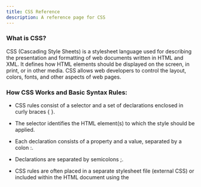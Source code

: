 ```yaml
---
title: CSS Reference
description: A reference page for CSS
---
```


### What is CSS?
CSS (Cascading Style Sheets) is a stylesheet language used for describing the presentation and formatting of web documents written in HTML and XML. It defines how HTML elements should be displayed on the screen, in print, or in other media. CSS allows web developers to control the layout, colors, fonts, and other aspects of web pages.

### How CSS Works and Basic Syntax Rules:
- CSS rules consist of a selector and a set of declarations enclosed in curly braces { }.

- The selector identifies the HTML element(s) to which the style should be applied.

- Each declaration consists of a property and a value, separated by a colon :.

- Declarations are separated by semicolons ;.

- CSS rules are often placed in a separate stylesheet file (external CSS) or included within the HTML document using the <style> element (internal CSS).

- CSS declarations are case-insensitive, but it's a best practice to use lowercase for property names and values.

## CSS Measurements Reference

| Unit              | Description                                                                   | Example Usage                                      |
|-------------------|-------------------------------------------------------------------------------|----------------------------------------------------|
| `px` (Pixels)     | A fixed unit of measurement that represents one pixel on a screen.            | `font-size: 16px;`                                |
| `em`              | Relative to the font size of the nearest parent element.                      | `margin: 1em;`                                    |
| `rem`             | Relative to the font size of the root (usually the `<html>` element).         | `font-size: 1rem;`                                |
| `vw` (Viewport Width) | A percentage of the viewport's width.                                      | `width: 50vw;`                                    |
| `vh` (Viewport Height) | A percentage of the viewport's height.                                    | `height: 50vh;`                                   |
| `vmin`            | The smaller of `vw` and `vh`.                                                | `font-size: 3vmin;`                               |
| `vmax`            | The larger of `vw` and `vh`.                                                 | `margin: 2vmax;`                                  |
| `%` (Percentage)  | Relative to the parent element's size (e.g., width, height).                   | `width: 50%;`                                     |
| `cm` (Centimeters)| A metric unit of measurement (1cm = 10mm).                                   | `width: 5cm;`                                     |
| `mm` (Millimeters)| A metric unit of measurement (1mm = 1/10th of 1cm).                          | `border-width: 2mm;`                              |
| `in` (Inches)     | An imperial unit of measurement (1in = 2.54cm).                               | `height: 2in;`                                    |
| `pt` (Points)     | Used primarily for print styles (1pt = 1/72 of 1in).                          | `font-size: 12pt;`                                |
| `pc` (Picas)      | Another print-specific unit (1pc = 12pt).                                     | `line-height: 1.5pc;`                             |
| `ex`              | Relative to the x-height of the current font.                                | `line-height: 2ex;`                               |
| `ch`              | Relative to the width of the "0" (zero) character in the current font.       | `width: 20ch;`                                    |

## CSS Properties Reference

| Tag          | Purpose                                    | Example Usage                                       |
|--------------|--------------------------------------------|-----------------------------------------------------|
| `color`      | Sets the text color.                        | `color: blue;`                                     |
| `font-family`| Specifies the font family.                  | `font-family: Arial, sans-serif;`                  |
| `font-size`  | Sets the font size.                         | `font-size: 16px;`                                |
| `font-weight`| Defines the font weight (boldness).         | `font-weight: bold;`                              |
| `text-align` | Aligns text within its container.           | `text-align: center;`                             |
| `text-decoration` | Adds decorations to text (e.g., underline). | `text-decoration: underline;`                   |
| `background-color` | Sets the background color of an element. | `background-color: #f0f0f0;`                   |
| `margin`     | Controls the space outside an element.     | `margin: 10px;`                                   |
| `padding`    | Defines the space inside an element.       | `padding: 5px;`                                   |
| `border`     | Creates a border around an element.         | `border: 1px solid #000;`                         |
| `width`      | Sets the width of an element.               | `width: 200px;`                                   |
| `height`     | Defines the height of an element.           | `height: 100px;`                                  |
| `display`    | Specifies how an element is displayed.      | `display: block;`                                 |
| `float`      | Aligns an element to the left or right.     | `float: left;`                                    |
| `position`   | Determines the positioning method.          | `position: relative;`                             |
| `top`        | Sets the top position of an element.        | `top: 10px;`                                      |
| `left`       | Sets the left position of an element.       | `left: 20px;`                                     |
| `z-index`    | Controls the stacking order of elements.    | `z-index: 1;`                                     |
| `opacity`    | Adjusts the transparency of an element.     | `opacity: 0.5;`                                   |
| `text-transform` | Converts text to uppercase or lowercase. | `text-transform: uppercase;`                    |
| `line-height` | Sets the height of a line of text.         | `line-height: 1.5;`                               |
| `list-style` | Defines the style of list markers.           | `list-style: square inside;`                      |
| `text-shadow` | Adds a shadow to text.                     | `text-shadow: 1px 1px 2px #333;`                  |
| `box-shadow` | Adds a shadow to an element's box.         | `box-shadow: 2px 2px 5px #888888;`                |
| `border-radius` | Rounds the corners of an element.        | `border-radius: 10px;`                            |
| `transition` | Specifies CSS transitions for smooth effects. | `transition: all 0.3s ease-in-out;`             |
| `background-image` | Sets a background image.              | `background-image: url('image.jpg');`           |
| `background-size` | Specifies the size of background images. | `background-size: cover;`                       |
| `background-repeat` | Controls how background images repeat. | `background-repeat: no-repeat;`               |
| `background-position` | Sets the position of background images. | `background-position: center;`                 |
| `opacity`    | Controls the opacity of an element.        | `opacity: 0.7;`                                   |
| `transform`  | Applies 2D or 3D transformations to elements. | `transform: rotate(45deg);`                     |
| `cursor`     | Changes the cursor style on hover.          | `cursor: pointer;`                               |
| `text-overflow` | Specifies how text should be displayed when it overflows its container. | `text-overflow: ellipsis;`              |
| `overflow`   | Determines how content overflows its box.    | `overflow: hidden;`                               |
| `white-space` | Controls how white space is handled.       | `white-space: nowrap;`                           |
| `box-sizing` | Defines how the total width and height of an element is calculated. | `box-sizing: border-box;`             |
| `border-collapse` | Specifies whether table borders should be collapsed. | `border-collapse: collapse;`           |
| `border-spacing` | Sets the space between table borders.    | `border-spacing: 5px;`                            |
| `font-style` | Specifies the font style (italic, oblique, normal). | `font-style: italic;`                        |
| `font-variant` | Defines variations in font appearance.   | `font-variant: small-caps;`                      |
| `letter-spacing` | Adjusts the spacing between characters. | `letter-spacing: 2px;`                          |
| `text-align` | Aligns text horizontally (left, center, right, justify). | `text-align: right;`                      |
| `vertical-align` | Aligns inline elements vertically.    | `vertical-align: middle;`                       |
| `word-spacing` | Sets the space between words in text.  | `word-spacing: 4px;`                             |
| `text-indent` | Specifies the indentation of the first line of text. | `text-indent: 20px;`                         |

## CSS Selectors Reference

>Want to get some practice with selectors, try out the [CSS Diner](https://flukeout.github.io/).

| Selector|Purpose| Example Usage                                            |
|-------------------|---------------------------------------------|----------------------------------------------------------|
| `element`         | Selects all elements of a specified type.   | `p` selects all `<p>` elements.                         |
| `#id`             | Selects an element with a specific `id` attribute. | `#header` selects an element with `id="header"`.    |
| `.class`          | Selects elements with a specific class attribute. | `.button` selects all elements with `class="button"`. |
| `*`               | Selects all elements.                      | `*` selects all elements on the page.                   |
| `selector1, selector2` | Selects multiple elements.               | `h1, h2` selects all `<h1>` and `<h2>` elements.     |
| `selector > child` | Selects a direct child of an element.   | `ul > li` selects all `<li>` elements that are direct children of a `<ul>`. |
| `ancestor descendant` | Selects descendants of an ancestor element. | `ul li` selects all `<li>` elements that are descendants of a `<ul>`. |
| `selector + sibling` | Selects an adjacent sibling element.  | `h2 + p` selects the `<p>` element immediately following an `<h2>`. |
| `:hover`          | Selects an element when hovered over.      | `a:hover` selects all `<a>` elements when hovered.     |
| `:active`         | Selects an element when activated (e.g., clicked). | `button:active` selects all `<button>` elements when activated. |
| `:focus`          | Selects an element when it receives focus.  | `input:focus` selects all `<input>` elements when focused. |
| `:first-child`    | Selects the first child of an element.    | `ul li:first-child` selects the first `<li>` element inside a `<ul>`. |
| `:last-child`     | Selects the last child of an element.     | `ul li:last-child` selects the last `<li>` element inside a `<ul>`. |
| `:nth-child(n)`   | Selects elements based on their position in a parent. | `tr:nth-child(odd)` selects odd rows in a table. |
| `:nth-of-type(n)` | Selects elements of a specific type based on their position. | `p:nth-of-type(2)` selects the second `<p>` element. |
| `:not(selector)`  | Selects elements that do not match a given selector. | `div:not(.special)` selects all `<div>` elements that do not have `class="special"`. |
| `:first-of-type`  | Selects the first element of its type within its parent. | `p:first-of-type` selects the first `<p>` element. |
| `:last-of-type`   | Selects the last element of its type within its parent. | `p:last-of-type` selects the last `<p>` element. |
| `:nth-last-child(n)` | Selects elements based on their position, counting from the end. | `li:nth-last-child(3)` selects the third-to-last `<li>` element. |
| `:nth-last-of-type(n)` | Selects elements based on their position, counting from the end. | `div:nth-last-of-type(2)` selects the second-to-last `<div>` element. |
| `:empty`          | Selects elements that have no children.    | `p:empty` selects empty `<p>` elements.                |
| `:checked`        | Selects checked radio buttons and checkboxes. | `input[type="radio"]:checked` selects checked radio buttons. |
| `:disabled`       | Selects disabled form elements.            | `input:disabled` selects disabled input elements.     |
| `:enabled`        | Selects enabled form elements.             | `input:enabled` selects enabled input elements.       |
| `:target`         | Selects the target element in the URL fragment identifier. | `#section1:target` selects the element with `id="section1"` when it is the target in the URL. |

## CSS Flexbox Reference

#### What is Flexbox?

Flexbox, or "Flexible Box Layout," is a CSS layout model that simplifies the arrangement and alignment of elements within a container. It's designed to make it easier to create responsive and dynamic web layouts. Flexbox works by defining a parent-child relationship, allowing you to distribute space and control the positioning of elements within a container along either the horizontal or vertical axis. It's particularly useful for creating complex layouts, evenly spaced elements, and responsive designs, making it a fundamental tool for web developers.

>`Important Note -->` While both Flexbox and CSS Grid are valuable layout tools in CSS, Flexbox is primarily for one-dimensional layouts, think organizing things in a suitcase, and CSS Grid is designed for two-dimensional layouts and complex grid structures, visualize how to load suitcases on to a plane so that no space is wasted. The choice between them depends on the specific layout requirements of your project. Often, they can be used together to achieve more sophisticated designs.
>Want to get some practice? Give [FlexBox Froggy](https://flexboxfroggy.com/), or try [FlexBox Tower Defense](http://www.flexboxdefense.com/) a try and see how many levels you can complete.

In Flexbox layouts, you typically have two axes:

1. The Main Axis: This is the primary axis along which flex items are laid out. It's determined by the flex-direction property (e.g., row or column).
1. The Cross Axis: This is the perpendicular axis to the main axis.

| Property                     | Description                                                                                     | Values/Examples                             |
|----------------------------------|-------------------------------------------------------------------------------------------------|----------------------------------------------|
| `display`        | Defines the type of box an element generates, enabling Flex layout for a container.             | `display: flex;`                            |
| `flex-direction` | Sets the direction of the main axis along which flex items are placed.                          | `row`, `row-reverse`, `column`, `column-reverse`  |
| `flex-wrap`      | Controls whether flex items wrap onto new lines if they overflow the container.                 | `nowrap`, `wrap`, `wrap-reverse`            |
| `flex-flow`      | A shorthand for combining `flex-direction` and `flex-wrap` properties.                             | `flex-flow: row wrap;`                      |
| `order`          | Determines the order in which flex items appear within the container.                             | Integer values (e.g., `order: 2;`)          |
| `flex-grow`      | Specifies how much a flex item can grow relative to other items along the main axis.            | Numeric value (e.g., `flex-grow: 1;`)       |
| `flex-shrink`    | Defines how much a flex item can shrink relative to other items along the main axis.           | Numeric value (e.g., `flex-shrink: 0;`)     |
| `flex-basis`     | Establishes the initial size of a flex item along the main axis.                                   | Length value, percentage, `auto` (e.g., `flex-basis: 200px;`)  |
| `flex`           | A shorthand property for combining `flex-grow`, `flex-shrink`, and `flex-basis` into one declaration. | `flex: 1 1 auto;`                        |
| `justify-content`| Defines how flex items are distributed along the main axis within the container. More on this [here](#justify-content).                | `flex-start`, `flex-end`, `center`, `space-between`, `space-around`, `space-evenly`  |
| `align-items`    | Specifies how flex items are aligned along the cross-axis within the container. More on this [here](#align-items)                | `flex-start`, `flex-end`, `center`, `baseline`, `stretch`  |
| `align-self`     | Applies alignment settings to individual flex items, overriding the `align-items` value for a specific item. More on this [here](#align-self) | `flex-start`, `flex-end`, `center`, `baseline`, `stretch`  |
| `align-content`  | Controls how rows of flex items are aligned along the cross-axis when there's extra space in the container (applies to multi-line flex containers). More on this [here](#align-content) | `flex-start`, `flex-end`, `center`, `space-between`, `space-around`, `stretch` |

### Justify Content 

Syntax -> `justify-content: flex-start;`. 
Defines how flex items are distributed along the main (X) axis within the container. 

|  Values  | Description                                                                                         | Example                             |
|---------------------------|-----------------------------------------------------------------------------------------------------|--------------------------------------------|
| `flex-start`              | Aligns flex items at the start of the main axis.| ![Flex Start](https://via.placeholder.com/100x50.png?text=Flex+Start)                      |
| `flex-end`                | Aligns flex items at the end of the main axis.| ![Flex End](https://via.placeholder.com/100x50.png?text=Flex+End)                          |
| `center`                  | Centers flex items along the main axis.| ![Center](https://via.placeholder.com/100x50.png?text=Center)                                |
| `space-between`           | Distributes flex items evenly along the main axis, with the first item at the start and the last item at the end, and equal spacing between the rest. | ![Space Between](https://via.placeholder.com/100x50.png?text=Space+Between)        |
| `space-around`            | Distributes flex items evenly along the main axis with equal space around them.| ![Space Around](https://via.placeholder.com/100x50.png?text=Space+Around)              |
| `space-evenly`            | Distributes flex items evenly along the main axis with equal space between and around them.| ![Space Evenly](https://via.placeholder.com/100x50.png?text=Space+Evenly)              |

### Align Items 

Syntax -> `align-items: flex-start;`.
Specifies how flex items are aligned along the (Y) cross-axis within the container. 

| Values  | Description                                                                                    | Example                             |
|------------------------|----------------------------------------------------------------------------------------------|--------------------------------------------|
| `flex-start`           | Aligns flex items at the start of the cross-axis.| ![Flex Start](https://via.placeholder.com/50x100.png?text=Flex+Start)                      |
| `flex-end`             | Aligns flex items at the end of the cross-axis.| ![Flex End](https://via.placeholder.com/50x100.png?text=Flex+End)                          |
| `center`               | Centers flex items along the cross-axis.| ![Center](https://via.placeholder.com/50x100.png?text=Center)                                |
| `baseline`             | Aligns flex items such that their baselines align.| ![Baseline](https://via.placeholder.com/50x100.png?text=Baseline)                            |
| `stretch`              | Stretches flex items to fill the container along the cross-axis.| ![Stretch](https://via.placeholder.com/50x100.png?text=Stretch)                              |

### Align Content

Syntax -> `align-content: flex-start;`.
Controls how rows of flex items are aligned along the cross-axis when there's extra space in the container (applies to multi-line flex containers). 

|  Values  | Description                                                                                     | Example                             |
|-------------------------|-----------------------------------------------------------------------------------------------|--------------------------------------------|
| `flex-start`            | Aligns rows of flex items at the start of the cross-axis.| ![Flex Start](https://via.placeholder.com/200x100.png?text=Flex+Start)                     |
| `flex-end`              | Aligns rows of flex items at the end of the cross-axis.| ![Flex End](https://via.placeholder.com/200x100.png?text=Flex+End)                         |
| `center`                | Centers rows of flex items along the cross-axis.| ![Center](https://via.placeholder.com/200x100.png?text=Center)                               |
| `space-between`         | Distributes rows of flex items evenly along the cross-axis, with the first row at the start and the last row at the end. | ![Space Between](https://via.placeholder.com/200x100.png?text=Space+Between)   |
| `space-around`          | Distributes rows of flex items evenly along the cross-axis with equal space around them.| ![Space Around](https://via.placeholder.com/200x100.png?text=Space+Around)                 |
| `stretch`               | Stretches rows of flex items to fill the container along the cross-axis.| ![Stretch](https://via.placeholder.com/200x100.png?text=Stretch)                           |

### Align Self

Syntax -> `align-self: flex-start;`.
Applies alignment settings to individual flex items, overriding the `align-items` value for a __specific item__. 

|  Values  | Description                                                                                            | Example                             |
|-----------------------|------------------------------------------------------------------------------------------------------|--------------------------------------------|
| `flex-start`          | Aligns the individual flex item at the start of the cross-axis.| ![Flex Start](https://via.placeholder.com/50x100.png?text=Flex+Start)                      |
| `flex-end`            | Aligns the individual flex item at the end of the cross-axis.| ![Flex End](https://via.placeholder.com/50x100.png?text=Flex+End)                          |
| `center`              | Centers the individual flex item along the cross-axis.| ![Center](https://via.placeholder.com/50x100.png?text=Center)                                |
| `baseline`            | Aligns the individual flex item such that its baseline aligns with other items' baselines.| ![Baseline](https://via.placeholder.com/50x100.png?text=Baseline)                            |
| `stretch`             | Stretches the individual flex item to fill the container along the cross-axis.| ![Stretch](https://via.placeholder.com/50x100.png?text=Stretch)                              |

## CSS Grid Reference 

#### What is Grid?

Grid is a versatile layout system in web design that enables precise control over the placement and alignment of elements within a two-dimensional grid structure. Key concepts include defining grid containers and items, specifying rows and columns, using grid lines for item positioning, controlling gaps between cells, achieving alignment both horizontally and vertically, and supporting responsive design through media queries. CSS Grid simplifies complex layouts, enhances code maintainability, and is ideal for modern web design by providing an intuitive and adaptable approach to designing web page layouts. 

>`Important Note -->` While both Flexbox and CSS Grid are valuable layout tools in CSS, Flexbox is primarily for one-dimensional layouts, think organizing things in a suitcase, and CSS Grid is designed for two-dimensional layouts and complex grid structures, visualize how to load suitcases on to a plane so that no space is wasted. The choice between them depends on the specific layout requirements of your project. Often, they can be used together to achieve more sophisticated designs.
> Looking to practice tryout [CSS Grid Garden](https://cssgridgarden.com/), or [CSS Grid Attack](https://codingfantasy.com/games/css-grid-attack)

In CSS Grid, you have two main axes:

1. The Block Axis: This is the vertical axis that runs from top to bottom by default.
1. The Inline Axis: This is the horizontal axis that runs from left to right by default.

| Property                   | Description                                           | Example                                      | Valid Values                                                                                                                            |
|----------------------------|-------------------------------------------------------|----------------------------------------------|------------------------------------------------------------------------------------------------------------------------------------------|
| `display: grid;`           | Defines a grid container.                             | `display: grid;`                            | `grid`, `inline-grid`                                                                                                                  |
| `grid-template-columns`    | Defines column sizes and count.                       | `grid-template-columns: 1fr 2fr;`           | Length values (e.g., `px`, `em`, `rem`, `%`), `fr`, `minmax()`, `auto`, `repeat()`                                                   |
| `grid-template-rows`       | Defines row sizes and count.                          | `grid-template-rows: 100px 200px;`         | Length values (e.g., `px`, `em`, `rem`, `%`), `fr`, `minmax()`, `auto`, `repeat()`                                                   |
| `grid-gap`                 | Sets the gap between grid columns and rows.           | `grid-gap: 10px 20px;`                     | Length values (e.g., `px`, `em`, `rem`, `%`), `initial`, `inherit`, `unset`                                                         |
| `grid-template-areas`      | Defines named grid areas.                             | See example below [here](#example-for-grid-template-areas).                          | Strings enclosed in quotes, period (`.`) to create empty grid cells                                                                      |
| `grid-template`            | Shorthand for defining columns, rows, and areas.      | `grid-template: 1fr 2fr / 100px 200px;`    | Combination of `grid-template-columns`, `grid-template-rows`, and `grid-template-areas`                                              |
| `grid-column-start`        | Specifies the starting position of a grid item.       | `grid-column-start: 2;`                    | Integer values, `span`, `auto`, `initial`, `inherit`, `unset`                                                                         |
| `grid-column-end`          | Specifies the ending position of a grid item.         | `grid-column-end: span 3;`                 | Integer values, `span`, `auto`, `initial`, `inherit`, `unset`                                                                         |
| `grid-row-start`           | Specifies the starting position of a grid item.       | `grid-row-start: 1;`                       | Integer values, `span`, `auto`, `initial`, `inherit`, `unset`                                                                         |
| `grid-row-end`             | Specifies the ending position of a grid item.         | `grid-row-end: span 2;`                    | Integer values, `span`, `auto`, `initial`, `inherit`, `unset`                                                                         |
| `grid-column`              | Shorthand for grid-column-start and grid-column-end.  | `grid-column: 2 / span 3;`                 | Combination of values valid for `grid-column-start` and `grid-column-end`                                                             |
| `grid-row`                 | Shorthand for grid-row-start and grid-row-end.        | `grid-row: 1 / span 2;`                    | Combination of values valid for `grid-row-start` and `grid-row-end`                                                                   |
| `justify-items`            | Aligns grid items horizontally within their cells.   | `justify-items: center;`                   | `start`, `end`, `center`, `stretch`, `initial`, `inherit`, `unset`                                                                   |
| `align-items`              | Aligns grid items vertically within their cells.     | `align-items: end;`                        | `start`, `end`, `center`, `stretch`, `initial`, `inherit`, `unset`                                                                   |
| `place-items`              | Shorthand for justify-items and align-items.         | `place-items: center end;`                 | Combination of values valid for `justify-items` and `align-items`                                                                   |
| `justify-content`          | Aligns grid tracks horizontally within the container. | `justify-content: space-between;`           | `start`, `end`, `center`, `stretch`, `space-between`, `space-around`, `space-evenly`, `initial`, `inherit`, `unset`                |
| `align-content`            | Aligns grid tracks vertically within the container.   | `align-content: center;`                   | `start`, `end`, `center`, `stretch`, `space-between`, `space-around`, `space-evenly`, `initial`, `inherit`, `unset`                |
| `place-content`            | Shorthand for justify-content and align-content.     | `place-content: space-evenly center;`      | Combination of values valid for `justify-content` and `align-content`                                                               |
| `grid-auto-columns`        | Specifies the size of automatically created columns.  | `grid-auto-columns: minmax(100px, auto);` | Length values (e.g., `px`, `em`, `rem`, `%`), `fr`, `minmax()`, `auto`, `initial`, `inherit`, `unset`                               |
| `grid-auto-rows`           | Specifies the size of automatically created rows.     | `grid-auto-rows: 200px;`                  | Length values (e.g., `px`, `em`, `rem`, `%`), `fr`, `minmax()`, `auto`, `initial`, `inherit`, `unset`                               |
| `grid-auto-flow`           | Controls how auto-placed items are added to the grid. | `grid-auto-flow: dense;`                  | `row`, `column`, `dense`, `initial`, `inherit`, `unset`                                                                              |
| `grid`                     | Shorthand for defining both the grid container and its properties in one declaration. | `grid: auto / repeat(3, 1fr);` | Combination of values valid for `grid-template-rows`, `grid-template-columns`, and `grid-template-areas` |

### Grid Template Area

|  Value  | Description                                                                                                                                                                                    | Example                                                                                           |
|-------------------------------|------------------------------------------------------------------------------------------------------------------------------------------------------------------------------------------------|----------------------------------------------------------------------------------------------------------|
| User-defined grid areas      | Defines the layout of grid items by specifying the arrangement of grid areas using a combination of named areas. Each area is represented by a name, and you can arrange items within those areas. | [Grid Template Areas](#example-for-grid-template-areas)                |
| `none`                        | No explicit grid template areas are defined, allowing the grid items to be placed based on other layout properties.                                                                          | ![None](https://via.placeholder.com/200x150.png?text=None)                                              |
| `inherit`                     | Inherits the `grid-template-areas` property from the parent element.                                                                                                                           | ![Inherit](https://via.placeholder.com/200x150.png?text=Inherit)                                        |
| `initial`                     | Sets the `grid-template-areas` property to its default value.                                                                                                                                   | ![Initial](https://via.placeholder.com/200x150.png?text=Initial)                                        |

### Grid Auto Flow

Syntax -> `grid-auto-flow: row dense;`
Controls how auto-placed items are added to the grid.

|  Value  | Description                                                                                                                                                            | Example                                                                                     |
|-------------------------|------------------------------------------------------------------------------------------------------------------------------------------------------------------------|----------------------------------------------------------------------------------------------------|
| `row`                   | Grid items are placed in rows, filling each row before moving to the next.                                                                                             | ![Row](https://via.placeholder.com/150x100.png?text=Row)                                       |
| `column`                | Grid items are placed in columns, filling each column before moving to the next.                                                                                        | ![Column](https://via.placeholder.com/100x150.png?text=Column)                                 |
| `row dense`             | Grid items are placed in rows, filling each row before moving to the next, and trying to fill gaps in previous rows.                                                   | ![Row Dense](https://via.placeholder.com/150x100.png?text=Row+Dense)                          |
| `column dense`          | Grid items are placed in columns, filling each column before moving to the next, and trying to fill gaps in previous columns.                                              | ![Column Dense](https://via.placeholder.com/100x150.png?text=Column+Dense)                    |
| `inherit`               | Inherits the `grid-auto-flow` property from the parent element.                                                                                                           | ![Inherit](https://via.placeholder.com/100x100.png?text=Inherit)                              |
| `initial`               | Sets the `grid-auto-flow` property to its default value.                                                                                                                  | ![Initial](https://via.placeholder.com/100x100.png?text=Initial)                              |

### Justify Content

Syntax -> `justify-content: space-evenly;`
Aligns grid tracks horizontally within the container.

|  Value  | Description                                                                                           | Example                                |
|---------------------------|-------------------------------------------------------------------------------------------------------|-----------------------------------------------|
| `start`                   | Aligns grid items at the start of the grid container's inline axis.                                  | ![Start](https://via.placeholder.com/100x50.png?text=Start)                             |
| `end`                     | Aligns grid items at the end of the grid container's inline axis.                                    | ![End](https://via.placeholder.com/100x50.png?text=End)                                 |
| `center`                  | Centers grid items along the grid container's inline axis.                                           | ![Center](https://via.placeholder.com/100x50.png?text=Center)                           |
| `space-between`           | Distributes grid items evenly along the grid container's inline axis, with the first item at the start and the last item at the end. | ![Space Between](https://via.placeholder.com/100x50.png?text=Space+Between)   |
| `space-around`            | Distributes grid items evenly along the grid container's inline axis with equal space around them.   | ![Space Around](https://via.placeholder.com/100x50.png?text=Space+Around)         |
| `space-evenly`            | Distributes grid items evenly along the grid container's inline axis with equal space between and around them. | ![Space Evenly](https://via.placeholder.com/100x50.png?text=Space+Evenly)   |
| `stretch`                 | Stretches grid items to fill the grid container's inline axis.                                        | ![Stretch](https://via.placeholder.com/100x50.png?text=Stretch)                         |
### Align Items

Syntax -> `align-items: start;`
Aligns grid items vertically (Y axis) within their cells.

|  Value  | Description                                                                                                                                                 | Example                                                                                           |
|------------------------|-------------------------------------------------------------------------------------------------------------------------------------------------------------|----------------------------------------------------------------------------------------------------------|
| `start`                | Aligns grid items at the start of the grid container's block axis.                                                                                           | ![Start](https://via.placeholder.com/100x150.png?text=Start)                                       |
| `end`                  | Aligns grid items at the end of the grid container's block axis.                                                                                               | ![End](https://via.placeholder.com/100x150.png?text=End)                                           |
| `center`               | Centers grid items along the grid container's block axis.                                                                                                      | ![Center](https://via.placeholder.com/100x150.png?text=Center)                                     |
| `stretch`              | Stretches grid items to fill the grid container's block axis.                                                                                                   | ![Stretch](https://via.placeholder.com/100x150.png?text=Stretch)                                   |
| `baseline`             | Aligns grid items such that their baselines align.                                                                                                              | ![Baseline](https://via.placeholder.com/100x150.png?text=Baseline)                                 |
| `inherit`              | Inherits the `align-items` property from the parent element.                                                                                                    | ![Inherit](https://via.placeholder.com/100x150.png?text=Inherit)                                  |
| `initial`              | Sets the `align-items` property to its default value.                                                                                                           | ![Initial](https://via.placeholder.com/100x150.png?text=Initial)                                  |

### Align Content

Syntax -> `align-content: start;`
Aligns grid tracks vertically within the container. 

|  Value  | Description                                                                                                                                                | Example                                                                                          |
|------------------------|------------------------------------------------------------------------------------------------------------------------------------------------------------|---------------------------------------------------------------------------------------------------------|
| `start`                | Aligns rows of grid items at the start of the grid container's block axis.                                                                                  | ![Start](https://via.placeholder.com/200x200.png?text=Start)                                    |
| `end`                  | Aligns rows of grid items at the end of the grid container's block axis.                                                                                      | ![End](https://via.placeholder.com/200x200.png?text=End)                                        |
| `center`               | Centers rows of grid items along the grid container's block axis.                                                                                             | ![Center](https://via.placeholder.com/200x200.png?text=Center)                                  |
| `space-between`        | Distributes rows of grid items evenly along the grid container's block axis, with the first row at the start and the last row at the end.                   | ![Space Between](https://via.placeholder.com/200x200.png?text=Space+Between)            |
| `space-around`         | Distributes rows of grid items evenly along the grid container's block axis with equal space around them.                                                   | ![Space Around](https://via.placeholder.com/200x200.png?text=Space+Around)              |
| `stretch`              | Stretches rows of grid items to fill the grid container's block axis.                                                                                         | ![Stretch](https://via.placeholder.com/200x200.png?text=Stretch)                                |
| `inherit`              | Inherits the `align-content` property from the parent element.                                                                                                   | ![Inherit](https://via.placeholder.com/200x200.png?text=Inherit)                                |
| `initial`              | Sets the `align-content` property to its default value.                                                                                                        | ![Initial](https://via.placeholder.com/200x200.png?text=Initial)                                |

#### Example for `grid-template-areas`:
```html
<!-- EXAMPLE HTML -->
<div class="container">
  <header>Header</header>
  <main>Main content</main>
  <nav>Nav</nav>
  <footer>Footer</footer>
</div>
```
```css
/* EXAMPLE CSS */
.container {
    display: grid;
    grid-template-columns: 1fr 2fr 3fr;
    grid-template-rows: 100px 200px 300px;
    grid-gap: 10px;
    grid-template-areas:
        "header header header"
        "nav main main"
        "nav footer footer";
}

header {
    grid-area: header;
}

main {
    grid-area: main;
}

nav {
    grid-area: nav;
}

footer {
    grid-area: footer;
}
```


## More Resources

- [MDN Documentation on CSS](https://developer.mozilla.org/en-US/docs/Web/CSS)
